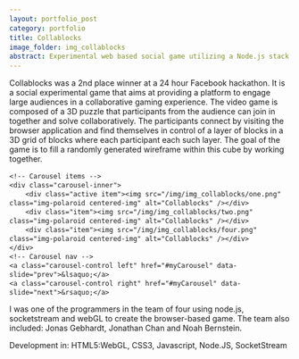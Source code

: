 ```yaml
---
layout: portfolio_post
category: portfolio
title: Collablocks
image_folder: img_collablocks
abstract: Experimental web based social game utilizing a Node.js stack. Facebook hackathon winner.
---
```


Collablocks was a 2nd place winner at a 24 hour Facebook hackathon. It is a social experimental game that aims at providing a platform to engage large audiences in a collaborative gaming experience. The video game is composed of a 3D puzzle that participants from the audience can join in together and solve collaboratively. The participants connect by visiting the browser application and find themselves in control of a layer of blocks in a 3D grid of blocks where each participant each such layer. The goal of the game is to fill a randomly generated wireframe within this cube by working together.

<div id="myCarousel" class="carousel slide">

	<!-- Carousel items -->
	<div class="carousel-inner">
		<div class="active item"><img src="/img/img_collablocks/one.png" class="img-polaroid centered-img" alt="Collablocks" /></div>
		<div class="item"><img src="/img/img_collablocks/two.png" class="img-polaroid centered-img" alt="Collablocks" /></div>
		<div class="item"><img src="/img/img_collablocks/four.png" class="img-polaroid centered-img" alt="Collablocks" /></div>
	</div>
	<!-- Carousel nav -->
	<a class="carousel-control left" href="#myCarousel" data-slide="prev">&lsaquo;</a>
	<a class="carousel-control right" href="#myCarousel" data-slide="next">&rsaquo;</a>
</div>


I was one of the programmers in the team of four using node.js, socketstream and webGL to create the browser-based game. The team also included: Jonas Gebhardt, Jonathan Chan and Noah Bernstein.

Development in: HTML5:WebGL, CSS3, Javascript, Node.JS, SocketStream